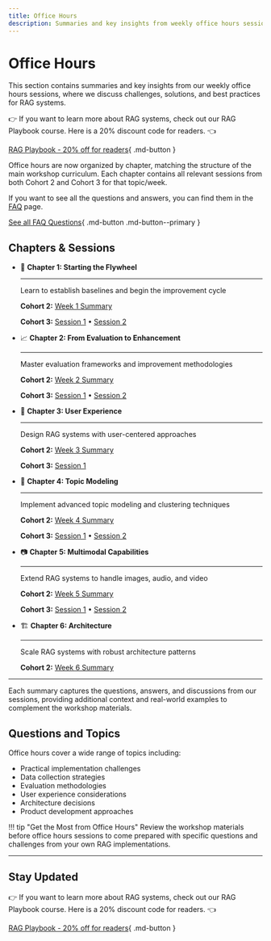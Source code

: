 ```yaml
---
title: Office Hours
description: Summaries and key insights from weekly office hours sessions
---
```


# Office Hours

This section contains summaries and key insights from our weekly office hours sessions, where we discuss challenges, solutions, and best practices for RAG systems.

👉 If you want to learn more about RAG systems, check out our RAG Playbook course. Here is a 20% discount code for readers. 👈

[RAG Playbook - 20% off for readers](https://maven.com/applied-llms/rag-playbook?promoCode=EBOOK){ .md-button }

Office hours are now organized by chapter, matching the structure of the main workshop curriculum. Each chapter contains all relevant sessions from both Cohort 2 and Cohort 3 for that topic/week.

If you want to see all the questions and answers, you can find them in the [FAQ](faq.md) page.

[See all FAQ Questions](faq.md){ .md-button .md-button--primary }

## Chapters & Sessions

<div class="grid cards" markdown>

-   :rocket: **Chapter 1: Starting the Flywheel**

    ---

    Learn to establish baselines and begin the improvement cycle

    **Cohort 2:** [Week 1 Summary](cohort2/week1-summary.md)
    
    **Cohort 3:** [Session 1](cohort3/week-1-1.md) • [Session 2](cohort3/week-1-2.md)

-   :chart_with_upwards_trend: **Chapter 2: From Evaluation to Enhancement**

    ---

    Master evaluation frameworks and improvement methodologies

    **Cohort 2:** [Week 2 Summary](cohort2/week2-summary.md)
    
    **Cohort 3:** [Session 1](cohort3/week-2-1.md) • [Session 2](cohort3/week-2-2.md)

-   :bust_in_silhouette: **Chapter 3: User Experience**

    ---

    Design RAG systems with user-centered approaches

    **Cohort 2:** [Week 3 Summary](cohort2/week3-summary.md)
    
    **Cohort 3:** [Session 1](cohort3/week-3-1.md)

-   :bookmark_tabs: **Chapter 4: Topic Modeling**

    ---

    Implement advanced topic modeling and clustering techniques

    **Cohort 2:** [Week 4 Summary](cohort2/week4-summary.md)
    
    **Cohort 3:** [Session 1](cohort3/week-4-1.md) • [Session 2](cohort3/week-4-2.md)

-   :camera: **Chapter 5: Multimodal Capabilities**

    ---

    Extend RAG systems to handle images, audio, and video

    **Cohort 2:** [Week 5 Summary](cohort2/week5-summary.md)
    
    **Cohort 3:** [Session 1](cohort3/week-5-1.md) • [Session 2](cohort3/week-5-2.md)

-   :building_construction: **Chapter 6: Architecture**

    ---

    Scale RAG systems with robust architecture patterns

    **Cohort 2:** [Week 6 Summary](cohort2/week6-summary.md)

</div>

---

Each summary captures the questions, answers, and discussions from our sessions, providing additional context and real-world examples to complement the workshop materials.

## Questions and Topics

Office hours cover a wide range of topics including:

- Practical implementation challenges
- Data collection strategies
- Evaluation methodologies
- User experience considerations
- Architecture decisions
- Product development approaches

!!! tip "Get the Most from Office Hours"
Review the workshop materials before office hours sessions to come prepared with specific questions and challenges from your own RAG implementations.

---

## Stay Updated

👉 If you want to learn more about RAG systems, check out our RAG Playbook course. Here is a 20% discount code for readers. 👈

[RAG Playbook - 20% off for readers](https://maven.com/applied-llms/rag-playbook?promoCode=EBOOK){ .md-button }